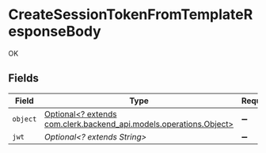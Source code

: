 # CreateSessionTokenFromTemplateResponseBody

OK


## Fields

| Field                                                                                                   | Type                                                                                                    | Required                                                                                                | Description                                                                                             |
| ------------------------------------------------------------------------------------------------------- | ------------------------------------------------------------------------------------------------------- | ------------------------------------------------------------------------------------------------------- | ------------------------------------------------------------------------------------------------------- |
| `object`                                                                                                | [Optional<? extends com.clerk.backend_api.models.operations.Object>](../../models/operations/Object.md) | :heavy_minus_sign:                                                                                      | N/A                                                                                                     |
| `jwt`                                                                                                   | *Optional<? extends String>*                                                                            | :heavy_minus_sign:                                                                                      | N/A                                                                                                     |